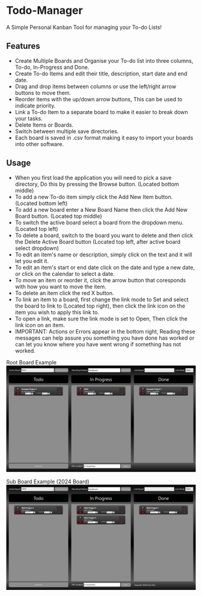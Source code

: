 # Todo-Manager
 A Simple Personal Kanban Tool for managing your To-do Lists!

## Features
- Create Multiple Boards and Organise your To-do list into three columns, To-do, In-Progress and Done.
- Create To-do Items and edit their title, description, start date and end date.
- Drag and drop items between columns or use the left/right arrow buttons to move them.
- Reorder items with the up/down arrow buttons, This can be used to indicate priority.
- Link a To-do Item to a separate board to make it easier to break down your tasks.
- Delete Items or Boards.
- Switch between multiple save directories.
- Each board is saved in .csv format making it easy to import your boards into other software.

## Usage
- When you first load the application you will need to pick a save directory, Do this by pressing the Browse button. (Located bottom middle)
- To add a new To-do item simply click the Add New Item button. (Located bottom left)
- To add a new board enter a New Board Name then click the Add New Board button. (Located top middle)
- To switch the active board select a board from the dropdown menu. (Located top left)
- To delete a board, switch to the board you want to delete and then click the Delete Active Board button (Located top left, after active board select dropdown)
- To edit an item's name or description, simply click on the text and it will let you edit it.
- To edit an item's start or end date click on the date and type a new date, or click on the calendar to select a date.
- To move an item or reorder it, click the arrow button that coresponds with how you want to move the item.
- To delete an item click the red X button.
- To link an item to a board, first change the link mode to Set and select the board to link to (Located top right), then click the link icon on the item you wish to apply this link to.
- To open a link, make sure the link mode is set to Open, Then click the link icon on an item.
- IMPORTANT: Actions or Errors appear in the bottom right, Reading these messages can help assure you something you have done has worked or can let you know where you have went wrong if something has not worked.

Root Board Example
![Root Board Example](Images/RootBoardExample.png)

Sub Board Example (2024 Board)
![Sub Board Example](Images/2024BoardExample.png)
